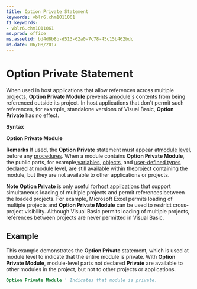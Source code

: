 ```yaml
---
title: Option Private Statement
keywords: vblr6.chm1011061
f1_keywords:
- vblr6.chm1011061
ms.prod: office
ms.assetid: bd4d8b8b-d513-62a0-7c78-45c15b462bdc
ms.date: 06/08/2017
---
```



# Option Private Statement

When used in host applications that allow references across multiple [projects](vbe-glossary.md), **Option Private Module** prevents a[module's](vbe-glossary.md) contents from being referenced outside its project. In host applications that don't permit such references, for example, standalone versions of Visual Basic, **Option Private** has no effect.

 **Syntax**

 **Option Private Module**

 **Remarks**
If used, the **Option** **Private** statement must appear at[module level](vbe-glossary.md), before any [procedures](vbe-glossary.md).
When a module contains **Option Private Module**, the public parts, for example,[variables](vbe-glossary.md), [objects](vbe-glossary.md), and [user-defined types](vbe-glossary.md) declared at module level, are still available within the[project](vbe-glossary.md) containing the module, but they are not available to other applications or projects.

 **Note**  **Option Private** is only useful for[host applications](vbe-glossary.md) that support simultaneous loading of multiple projects and permit references between the loaded projects. For example, Microsoft Excel permits loading of multiple projects and **Option Private Module** can be used to restrict cross-project visibility. Although Visual Basic permits loading of multiple projects, references between projects are never permitted in Visual Basic.


## Example

This example demonstrates the **Option Private** statement, which is used at module level to indicate that the entire module is private. With **Option Private Module**, module-level parts not declared **Private** are available to other modules in the project, but not to other projects or applications.


```vb
Option Private Module ' Indicates that module is private. 

```


